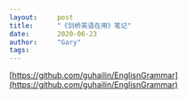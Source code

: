 ```yaml
---
layout:     post
title:      "《剑桥英语在用》笔记"
date:       2020-06-23
author:     "Gary"
tags:
---
```


[https://github.com/guhailin/EnglisnGrammar](https://github.com/guhailin/EnglisnGrammar)
